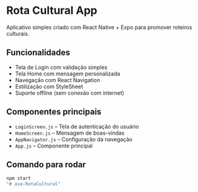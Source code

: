 # Rota Cultural App

Aplicativo simples criado com React Native + Expo para promover roteiros culturais.

## Funcionalidades

- Tela de Login com validação simples
- Tela Home com mensagem personalizada
- Navegação com React Navigation
- Estilização com StyleSheet
- Suporte offline (sem conexão com internet)

## Componentes principais

- `LoginScreen.js` – Tela de autenticação do usuário
- `HomeScreen.js` – Mensagem de boas-vindas
- `AppNavigator.js` – Configuração da navegação
- `App.js` – Componente principal

## Comando para rodar

```bash
npm start
"# ava-RotaCultural" 
